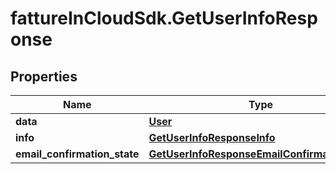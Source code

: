 # fattureInCloudSdk.GetUserInfoResponse

## Properties

Name | Type | Description | Notes
------------ | ------------- | ------------- | -------------
**data** | [**User**](User.md) |  | [optional] 
**info** | [**GetUserInfoResponseInfo**](GetUserInfoResponseInfo.md) |  | [optional] 
**email_confirmation_state** | [**GetUserInfoResponseEmailConfirmationState**](GetUserInfoResponseEmailConfirmationState.md) |  | [optional] 



